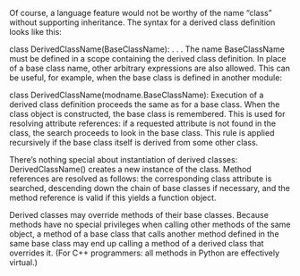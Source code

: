 Of course, a language feature would not be worthy of the name “class” without supporting inheritance. The syntax for a derived class definition looks like this:

class DerivedClassName(BaseClassName):
    <statement-1>
    .
    .
    .
    <statement-N>
The name BaseClassName must be defined in a scope containing the derived class definition. In place of a base class name, other arbitrary expressions are also allowed. This can be useful, for example, when the base class is defined in another module:

class DerivedClassName(modname.BaseClassName):
Execution of a derived class definition proceeds the same as for a base class. When the class object is constructed, the base class is remembered. This is used for resolving attribute references: if a requested attribute is not found in the class, the search proceeds to look in the base class. This rule is applied recursively if the base class itself is derived from some other class.

There’s nothing special about instantiation of derived classes: DerivedClassName() creates a new instance of the class. Method references are resolved as follows: the corresponding class attribute is searched, descending down the chain of base classes if necessary, and the method reference is valid if this yields a function object.

Derived classes may override methods of their base classes. Because methods have no special privileges when calling other methods of the same object, a method of a base class that calls another method defined in the same base class may end up calling a method of a derived class that overrides it. (For C++ programmers: all methods in Python are effectively virtual.)